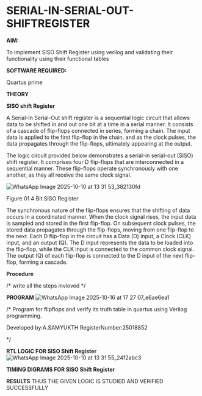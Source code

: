 # SERIAL-IN-SERIAL-OUT-SHIFTREGISTER

**AIM:**

To implement  SISO Shift Register using verilog and validating their functionality using their functional tables

**SOFTWARE REQUIRED:**

Quartus prime

**THEORY**

**SISO shift Register**

A Serial-In Serial-Out shift register is a sequential logic circuit that allows data to be shifted in and out one bit at a time in a serial manner. It consists of a cascade of flip-flops connected in series, forming a chain. The input data is applied to the first flip-flop in the chain, and as the clock pulses, the data propagates through the flip-flops, ultimately appearing at the output.

The logic circuit provided below demonstrates a serial-in serial-out (SISO) shift register. It comprises four D flip-flops that are interconnected in a sequential manner. These flip-flops operate synchronously with one another, as they all receive the same clock signal.

![WhatsApp Image 2025-10-10 at 13 31 53_382130fd](https://github.com/user-attachments/assets/c44b9fa6-43a4-433e-94d2-749a74343ea0)


Figure 01 4 Bit SISO Register

The synchronous nature of the flip-flops ensures that the shifting of data occurs in a coordinated manner. When the clock signal rises, the input data is sampled and stored in the first flip-flop. On subsequent clock pulses, the stored data propagates through the flip-flops, moving from one flip-flop to the next.
Each D flip-flop in the circuit has a Data (D) input, a Clock (CLK) input, and an output (Q). The D input represents the data to be loaded into the flip-flop, while the CLK input is connected to the common clock signal. The output (Q) of each flip-flop is connected to the D input of the next flip-flop, forming a cascade.

**Procedure**

/* write all the steps invloved */

**PROGRAM**
![WhatsApp Image 2025-10-16 at 17 27 07_e6ae6ea1](https://github.com/user-attachments/assets/8ef0474c-3d12-4f40-b7c1-034d1fffba2b)

/* Program for flipflops and verify its truth table in quartus using Verilog programming.

Developed by:A.SAMYUKTH RegisterNumber:25018852

*/

**RTL LOGIC FOR SISO Shift Register**
![WhatsApp Image 2025-10-10 at 13 31 55_24f2abc3](https://github.com/user-attachments/assets/a84f7b86-7c53-46ff-a684-601fb05beb4e)

**TIMING DIGRAMS FOR SISO Shift Register**

**RESULTS**
THUS THE GIVEN LOGIC IS STUDIED AND VERIFIED SUCCESSFULLY
